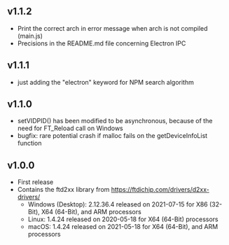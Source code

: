 ## v1.1.2
- Print the correct arch in error message when arch is not compiled (main.js)
- Precisions in the README.md file concerning Electron IPC

## v1.1.1
- just adding the "electron" keyword for NPM search algorithm

## v1.1.0
- setVIDPID() has been modified to be asynchronous, because of the need for FT_Reload call on Windows
- bugfix: rare potential crash if malloc fails on the getDeviceInfoList function

## v1.0.0
- First release
- Contains the ftd2xx library from https://ftdichip.com/drivers/d2xx-drivers/
  - Windows (Desktop): 2.12.36.4 released on 2021-07-15 for X86 (32-Bit), X64 (64-Bit), and ARM processors
  - Linux: 1.4.24 released on 2020-05-18 for X64 (64-Bit) processors
  - macOS: 1.4.24 released on 2021-05-18 for X64 (64-Bit), and ARM processors